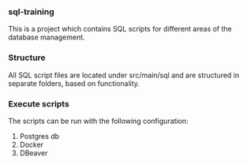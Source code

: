 ### sql-training

This is a project which contains SQL scripts for different areas of the database management.

### Structure

All SQL script files are located under src/main/sql and are structured in separate folders, based on functionality.

### Execute scripts

The scripts can be run with the following configuration:

1. Postgres db
2. Docker
3. DBeaver
